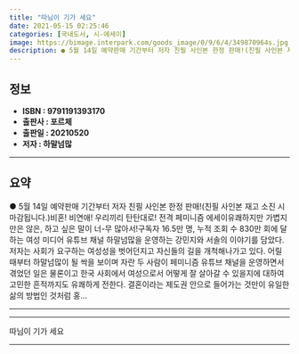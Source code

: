 ```yaml
---
title: "따님이 기가 세요"
date: 2021-05-15 02:25:46
categories: [국내도서, 시-에세이]
image: https://bimage.interpark.com/goods_image/0/9/6/4/349870964s.jpg
description: ● 5월 14일 예약판매 기간부터 저자 친필 사인본 한정 판매!(친필 사인본 재고 소진 시 마감됩니다.)비혼! 비연애! 우리끼리 탄탄대로! 전격 페미니즘 에세이유쾌하지만 가볍지만은 않은, 하고 싶은 말이 너-무 많아서!구독자 16.5만 명, 누적 조회 수 830만 회에 달하는 여성 미
---
```


## **정보**

- **ISBN : 9791191393170**
- **출판사 : 포르체**
- **출판일 : 20210520**
- **저자 : 하말넘많**

------



## **요약**

●  5월 14일 예약판매 기간부터 저자 친필 사인본 한정 판매!(친필 사인본 재고 소진 시 마감됩니다.)비혼! 비연애! 우리끼리 탄탄대로! 전격 페미니즘 에세이유쾌하지만 가볍지만은 않은, 하고 싶은 말이 너-무 많아서!구독자 16.5만 명, 누적 조회 수 830만 회에 달하는 여성 미디어 유튜브 채널 하말넘많을 운영하는 강민지와 서솔의 이야기를 담았다. 저자는 사회가 요구하는 여성성을 벗어던지고 자신들의 길을 개척해나가고 있다. 어릴 때부터 하말넘많이 될 싹을 보이며 자란 두 사람이 페미니즘 유튜브 채널을 운영하면서 겪었던 일은 물론이고 한국 사회에서 여성으로서 어떻게 잘 살아갈 수 있을지에 대하여 고민한 흔적까지도 유쾌하게 전한다. 결혼이라는 제도권 안으로 들어가는 것만이 유일한 삶의 방법인 것처럼 홍...

------



------


따님이 기가 세요 

------


